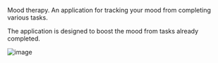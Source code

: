 Mood therapy. An application for tracking your mood from completing various tasks.

The application is designed to boost the mood from tasks already completed.

![image](https://github.com/PLUXVR/MoodTherapy/assets/78654349/46e4b06b-cc56-4803-8813-0070ca58eebf)

